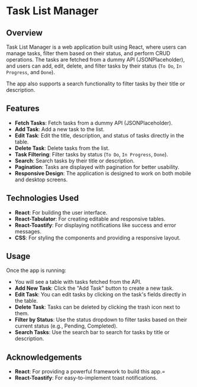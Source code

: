 # Task List Manager

## Overview

Task List Manager is a web application built using React, where users can manage tasks, filter them based on their status, and perform CRUD operations. The tasks are fetched from a dummy API (JSONPlaceholder), and users can add, edit, delete, and filter tasks by their status (`To Do`, `In Progress`, and `Done`).

The app also supports a search functionality to filter tasks by their title or description.

## Features

- **Fetch Tasks**: Fetch tasks from a dummy API (JSONPlaceholder).
- **Add Task**: Add a new task to the list.
- **Edit Task**: Edit the title, description, and status of tasks directly in the table.
- **Delete Task**: Delete tasks from the list.
- **Task Filtering**: Filter tasks by status (`To Do`, `In Progress`, `Done`).
- **Search**: Search tasks by their title or description.
- **Pagination**: Tasks are displayed with pagination for better usability.
- **Responsive Design**: The application is designed to work on both mobile and desktop screens.

## Technologies Used

- **React**: For building the user interface.
- **React-Tabulator**: For creating editable and responsive tables.
- **React-Toastify**: For displaying notifications like success and error messages.
- **CSS**: For styling the components and providing a responsive layout.

## Usage

Once the app is running:

- You will see a table with tasks fetched from the API.
- **Add New Task**: Click the "Add Task" button to create a new task.
- **Edit Task**: You can edit tasks by clicking on the task's fields directly in the table.
- **Delete Task**: Tasks can be deleted by clicking the trash icon next to them.
- **Filter by Status**: Use the status dropdown to filter tasks based on their current status (e.g., Pending, Completed).
- **Search Tasks**: Use the search bar to search for tasks by title or description.

## Acknowledgements

- **React**: For providing a powerful framework to build this app.=
- **React-Toastify**: For easy-to-implement toast notifications.

